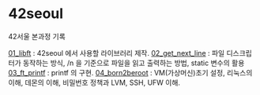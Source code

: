 # 42seoul
42서울 본과정 기록

[01_libft](https://github.com/oio337a/42seoul/tree/master/01_libft) : 42seoul 에서 사용할 라이브러리 제작. 
[02_get_next_line](https://github.com/oio337a/42seoul/tree/master/02_get_next_line) : 파일 디스크립터가 동작하는 방식, /n 을 기준으로 파일을 읽고 출력하는 방법, static 변수의 활용
[03_ft_printf](https://github.com/oio337a/42seoul/tree/master/03_ft_printf) : printf 의 구현.
[04_born2beroot](https://github.com/oio337a/42seoul/tree/master/04_born2beroot) : VM(가상머신)초기 설정, 리눅스의 이해, 데몬의 이해, 비밀번호 정책과 LVM, SSH, UFW 이해.
